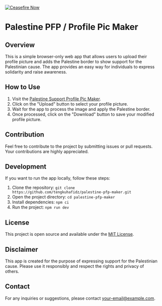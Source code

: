 [![Ceasefire Now](https://badge.techforpalestine.org/default)](https://techforpalestine.org/learn-more)

# Palestine PFP / Profile Pic Maker

## Overview

This is a simple browser-only web app that allows users to upload their profile picture and adds the Palestine border to show support for the Palestinian cause. The app provides an easy way for individuals to express solidarity and raise awareness.


## How to Use

1. Visit the [Palestine Support Profile Pic Maker](https://palestineprofile.jariyah.app).
2. Click on the "Upload" button to select your profile picture.
3. Wait for the app to process the image and apply the Palestine border.
4. Once processed, click on the "Download" button to save your modified profile picture.

## Contribution

Feel free to contribute to the project by submitting issues or pull requests. Your contributions are highly appreciated.

## Development

If you want to run the app locally, follow these steps:

1. Clone the repository: `git clone https://github.com/tengkuhafidz/palestine-pfp-maker.git`
2. Open the project directory: `cd palestine-pfp-maker`
3. Install dependencies: `npm ci`
4. Run the project: `npm run dev`


## License

This project is open source and available under the [MIT License](LICENSE).

## Disclaimer

This app is created for the purpose of expressing support for the Palestinian cause. Please use it responsibly and respect the rights and privacy of others.

## Contact

For any inquiries or suggestions, please contact [your-email@example.com](mailto:your-email@example.com).

